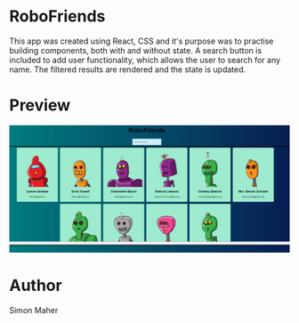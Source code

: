 # RoboFriends

This app was created using React, CSS and it's purpose was to practise building components, both with and without state. A search button is included to add user functionality, which allows the user to search for any name. The filtered results are rendered and the state is updated.  

# Preview

![Robofriends -Preview](./src/robofriends.PNG)

# Author

Simon Maher